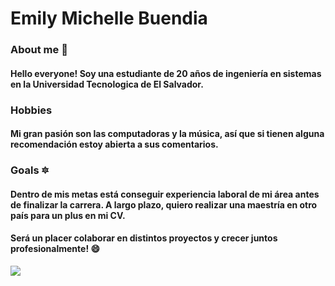 # Emily Michelle Buendia
### About me :woman:
#### Hello everyone! Soy una estudiante de 20 años de ingeniería en sistemas en la Universidad Tecnologica de El Salvador.

### Hobbies 
#### Mi gran pasión son las computadoras y la música, así que si tienen alguna recomendación estoy abierta a sus comentarios. 

### Goals :six_pointed_star:
#### Dentro de mis metas está conseguir experiencia laboral de mi área antes de finalizar la carrera. A largo plazo, quiero realizar una maestría en otro país para un plus en mi CV.


#### Será un placer colaborar en distintos proyectos y crecer juntos profesionalmente! :smile:
[![](https://media.tenor.com/PP9v7VIs6R4AAAAd/scaler-create-impact.gif)](https://media.tenor.com/PP9v7VIs6R4AAAAd/scaler-create-impact.gif)

